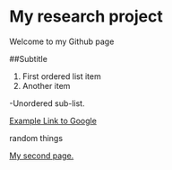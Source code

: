 # My research project

Welcome to my Github page

##Subtitle

1. First ordered list item
2. Another item 

-Unordered sub-list.

[Example Link to Google](https://www.google.com)

random things

[My second page.](https://https://tejkaa.github.io/Samah/second)
